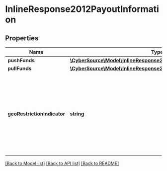 # InlineResponse2012PayoutInformation

## Properties
Name | Type | Description | Notes
------------ | ------------- | ------------- | -------------
**pushFunds** | [**\CyberSource\Model\InlineResponse2012PayoutInformationPushFunds**](InlineResponse2012PayoutInformationPushFunds.md) |  | [optional] 
**pullFunds** | [**\CyberSource\Model\InlineResponse2012PayoutInformationPullFunds**](InlineResponse2012PayoutInformationPullFunds.md) |  | [optional] 
**geoRestrictionIndicator** | **string** | This field indicates if the recipient issuer can accept transactions from the originator country. Possible values:   - &#x60;Y&#x60;   - &#x60;N&#x60; | [optional] 

[[Back to Model list]](../README.md#documentation-for-models) [[Back to API list]](../README.md#documentation-for-api-endpoints) [[Back to README]](../README.md)


